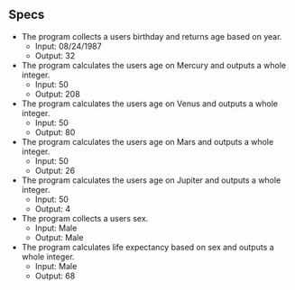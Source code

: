 ## Specs
* The program collects a users birthday and returns age based on year.
  - Input: 08/24/1987
  - Output: 32
* The program calculates the users age on Mercury and outputs a whole integer.
  - Input: 50
  - Output: 208
* The program calculates the users age on Venus and outputs a whole integer.
  - Input: 50
  - Output: 80
* The program calculates the users age on Mars and outputs a whole integer.
  - Input: 50
  - Output: 26
* The program calculates the users age on Jupiter and outputs a whole integer.
  - Input: 50
  - Output: 4
* The program collects a users sex.
  - Input: Male
  - Output: Male
* The program calculates life expectancy based on sex and outputs a whole integer.
  - Input: Male
  - Output: 68
